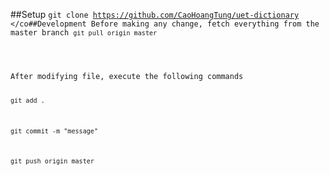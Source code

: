 ##Setup
<code>git clone https://github.com/CaoHoangTung/uet-dictionary </co##Development
Before making any change, fetch everything from the master branch
<code>git pull origin master</code>

<br>
After modifying file, execute the following commands

<code>git add .</code>

<code>git commit -m "message"</code>

<code>git push origin master</code>